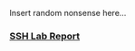 Insert random nonsense here...

### [SSH Lab Report](https://thestralmoon.github.io/cse15l-lab-reports/SSH%20Lab%20Report)